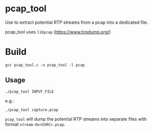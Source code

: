 # pcap_tool

Use to extract potential RTP streams from a pcap into a dedicated file.

pcap_tool uses `libpcap` (https://www.tcpdump.org/)

# Build

```gcc pcap_tool.c -o pcap_tool -l pcap```

## Usage

```./pcap_tool INPUT_FILE```

e.g.:

```./pcap_tool capture.pcap```

`pcap_tool` will dump the potential RTP streams into separate files with format `stream-0x<SSRC>.pcap`.

